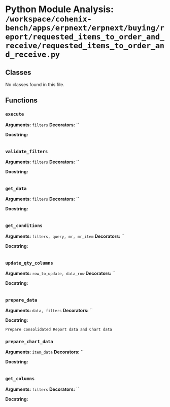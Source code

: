 # Python Module Analysis: `/workspace/cohenix-bench/apps/erpnext/erpnext/buying/report/requested_items_to_order_and_receive/requested_items_to_order_and_receive.py`

## Classes

No classes found in this file.


## Functions

### `execute`
**Arguments:** `filters`
**Decorators:** ``

**Docstring:**
```

```
### `validate_filters`
**Arguments:** `filters`
**Decorators:** ``

**Docstring:**
```

```
### `get_data`
**Arguments:** `filters`
**Decorators:** ``

**Docstring:**
```

```
### `get_conditions`
**Arguments:** `filters, query, mr, mr_item`
**Decorators:** ``

**Docstring:**
```

```
### `update_qty_columns`
**Arguments:** `row_to_update, data_row`
**Decorators:** ``

**Docstring:**
```

```
### `prepare_data`
**Arguments:** `data, filters`
**Decorators:** ``

**Docstring:**
```
Prepare consolidated Report data and Chart data
```
### `prepare_chart_data`
**Arguments:** `item_data`
**Decorators:** ``

**Docstring:**
```

```
### `get_columns`
**Arguments:** `filters`
**Decorators:** ``

**Docstring:**
```

```

